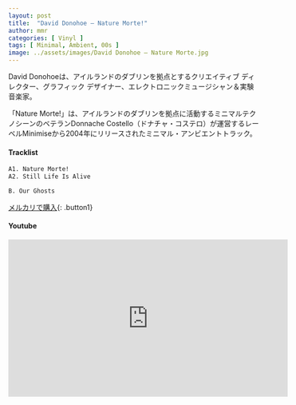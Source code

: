 ```yaml
---
layout: post
title:  "David Donohoe – Nature Morte!"
author: mmr
categories: [ Vinyl ]
tags: [ Minimal, Ambient, 00s ]
image: ../assets/images/David Donohoe – Nature Morte.jpg
---
```


David Donohoeは、アイルランドのダブリンを拠点とするクリエイティブ ディレクター、グラフィック デザイナー、エレクトロニックミュージシャン＆実験音楽家。

「Nature Morte!」は、アイルランドのダブリンを拠点に活動するミニマルテクノシーンのベテランDonnache Costello（ドナチャ・コステロ）が運営するレーベルMinimiseから2004年にリリースされたミニマル・アンビエントトラック。

#### Tracklist
```md
A1. Nature Morte!
A2. Still Life Is Alive

B. Our Ghosts
```

[メルカリで購入](https://jp.mercari.com/item/m44618492590?afid=6142608987){: .button1}

#### Youtube
<iframe width="560" height="315" src="https://www.youtube.com/embed/squTiO_3FX8?si=u5qS8FpEx8e7mMwy" title="YouTube video player" frameborder="0" allow="accelerometer; autoplay; clipboard-write; encrypted-media; gyroscope; picture-in-picture; web-share" referrerpolicy="strict-origin-when-cross-origin" allowfullscreen></iframe>
